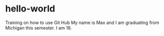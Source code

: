 # hello-world
Training on how to use Git Hub
My name is Max and I am graduating from Michigan this semester. 
I am 18.
